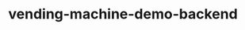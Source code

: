 # vending-machine-demo-backend

<div class="mxgraph" style="max-width:100%;border:1px solid transparent;" data-mxgraph="{&quot;highlight&quot;:&quot;#0000ff&quot;,&quot;nav&quot;:true,&quot;resize&quot;:true,&quot;toolbar&quot;:&quot;zoom layers tags lightbox&quot;,&quot;edit&quot;:&quot;_blank&quot;,&quot;xml&quot;:&quot;&lt;mxfile host=\&quot;app.diagrams.net\&quot; modified=\&quot;2023-11-18T16:13:51.228Z\&quot; agent=\&quot;Mozilla/5.0 (Windows NT 10.0; Win64; x64) AppleWebKit/537.36 (KHTML, like Gecko) Chrome/119.0.0.0 Safari/537.36\&quot; etag=\&quot;safwPN_dsZKFJ_YdRY5c\&quot; version=\&quot;22.1.3\&quot;&gt;\n  &lt;diagram name=\&quot;Page-1\&quot; id=\&quot;T0z_E7mIkKAqcf8uZ52c\&quot;&gt;\n    &lt;mxGraphModel dx=\&quot;1613\&quot; dy=\&quot;838\&quot; grid=\&quot;1\&quot; gridSize=\&quot;10\&quot; guides=\&quot;1\&quot; tooltips=\&quot;1\&quot; connect=\&quot;1\&quot; arrows=\&quot;1\&quot; fold=\&quot;1\&quot; page=\&quot;1\&quot; pageScale=\&quot;1\&quot; pageWidth=\&quot;850\&quot; pageHeight=\&quot;1100\&quot; math=\&quot;0\&quot; shadow=\&quot;0\&quot;&gt;\n      &lt;root&gt;\n        &lt;mxCell id=\&quot;0\&quot; /&gt;\n        &lt;mxCell id=\&quot;1\&quot; parent=\&quot;0\&quot; /&gt;\n        &lt;mxCell id=\&quot;TYN_0okQZ1ViXkVPd8Ly-1\&quot; value=\&quot;Order Service\&quot; style=\&quot;rounded=0;whiteSpace=wrap;html=1;fillColor=#ffe6cc;strokeColor=#d79b00;\&quot; vertex=\&quot;1\&quot; parent=\&quot;1\&quot;&gt;\n          &lt;mxGeometry x=\&quot;550\&quot; y=\&quot;160\&quot; width=\&quot;120\&quot; height=\&quot;60\&quot; as=\&quot;geometry\&quot; /&gt;\n        &lt;/mxCell&gt;\n        &lt;mxCell id=\&quot;TYN_0okQZ1ViXkVPd8Ly-2\&quot; value=\&quot;Inventory service\&quot; style=\&quot;rounded=0;whiteSpace=wrap;html=1;fillColor=#ffe6cc;strokeColor=#d79b00;\&quot; vertex=\&quot;1\&quot; parent=\&quot;1\&quot;&gt;\n          &lt;mxGeometry x=\&quot;550\&quot; y=\&quot;60\&quot; width=\&quot;120\&quot; height=\&quot;60\&quot; as=\&quot;geometry\&quot; /&gt;\n        &lt;/mxCell&gt;\n        &lt;mxCell id=\&quot;TYN_0okQZ1ViXkVPd8Ly-3\&quot; value=\&quot;Products Service\&quot; style=\&quot;rounded=0;whiteSpace=wrap;html=1;fillColor=#ffe6cc;strokeColor=#d79b00;\&quot; vertex=\&quot;1\&quot; parent=\&quot;1\&quot;&gt;\n          &lt;mxGeometry x=\&quot;550\&quot; y=\&quot;260\&quot; width=\&quot;120\&quot; height=\&quot;60\&quot; as=\&quot;geometry\&quot; /&gt;\n        &lt;/mxCell&gt;\n        &lt;mxCell id=\&quot;TYN_0okQZ1ViXkVPd8Ly-4\&quot; value=\&quot;Vending machine app\&quot; style=\&quot;rounded=0;whiteSpace=wrap;html=1;fillColor=#d5e8d4;strokeColor=#82b366;\&quot; vertex=\&quot;1\&quot; parent=\&quot;1\&quot;&gt;\n          &lt;mxGeometry x=\&quot;30\&quot; y=\&quot;140\&quot; width=\&quot;130\&quot; height=\&quot;60\&quot; as=\&quot;geometry\&quot; /&gt;\n        &lt;/mxCell&gt;\n        &lt;mxCell id=\&quot;TYN_0okQZ1ViXkVPd8Ly-6\&quot; value=\&quot;API gateway\&quot; style=\&quot;rounded=0;whiteSpace=wrap;html=1;fillColor=#ffe6cc;strokeColor=#d79b00;\&quot; vertex=\&quot;1\&quot; parent=\&quot;1\&quot;&gt;\n          &lt;mxGeometry x=\&quot;210\&quot; y=\&quot;140\&quot; width=\&quot;120\&quot; height=\&quot;60\&quot; as=\&quot;geometry\&quot; /&gt;\n        &lt;/mxCell&gt;\n        &lt;mxCell id=\&quot;TYN_0okQZ1ViXkVPd8Ly-28\&quot; style=\&quot;edgeStyle=orthogonalEdgeStyle;rounded=0;orthogonalLoop=1;jettySize=auto;html=1;exitX=1;exitY=0.5;exitDx=0;exitDy=0;entryX=0.5;entryY=0;entryDx=0;entryDy=0;\&quot; edge=\&quot;1\&quot; parent=\&quot;1\&quot; source=\&quot;TYN_0okQZ1ViXkVPd8Ly-7\&quot; target=\&quot;TYN_0okQZ1ViXkVPd8Ly-2\&quot;&gt;\n          &lt;mxGeometry relative=\&quot;1\&quot; as=\&quot;geometry\&quot;&gt;\n            &lt;Array as=\&quot;points\&quot;&gt;\n              &lt;mxPoint x=\&quot;800\&quot; y=\&quot;380\&quot; /&gt;\n              &lt;mxPoint x=\&quot;800\&quot; y=\&quot;40\&quot; /&gt;\n              &lt;mxPoint x=\&quot;610\&quot; y=\&quot;40\&quot; /&gt;\n            &lt;/Array&gt;\n          &lt;/mxGeometry&gt;\n        &lt;/mxCell&gt;\n        &lt;mxCell id=\&quot;TYN_0okQZ1ViXkVPd8Ly-29\&quot; value=\&quot;seller -&amp;amp;gt; update inventory\&quot; style=\&quot;edgeLabel;html=1;align=center;verticalAlign=middle;resizable=0;points=[];\&quot; vertex=\&quot;1\&quot; connectable=\&quot;0\&quot; parent=\&quot;TYN_0okQZ1ViXkVPd8Ly-28\&quot;&gt;\n          &lt;mxGeometry x=\&quot;-0.021\&quot; relative=\&quot;1\&quot; as=\&quot;geometry\&quot;&gt;\n            &lt;mxPoint y=\&quot;52\&quot; as=\&quot;offset\&quot; /&gt;\n          &lt;/mxGeometry&gt;\n        &lt;/mxCell&gt;\n        &lt;mxCell id=\&quot;TYN_0okQZ1ViXkVPd8Ly-7\&quot; value=\&quot;User Service&amp;lt;br&amp;gt;(Seller/Buyer)\&quot; style=\&quot;rounded=0;whiteSpace=wrap;html=1;dashed=1;dashPattern=8 8;fillColor=#ffe6cc;strokeColor=#d79b00;\&quot; vertex=\&quot;1\&quot; parent=\&quot;1\&quot;&gt;\n          &lt;mxGeometry x=\&quot;370\&quot; y=\&quot;350\&quot; width=\&quot;120\&quot; height=\&quot;60\&quot; as=\&quot;geometry\&quot; /&gt;\n        &lt;/mxCell&gt;\n        &lt;mxCell id=\&quot;TYN_0okQZ1ViXkVPd8Ly-8\&quot; value=\&quot;Auth Service.\&quot; style=\&quot;rounded=0;whiteSpace=wrap;html=1;dashed=1;dashPattern=12 12;fillColor=#ffe6cc;strokeColor=#d79b00;\&quot; vertex=\&quot;1\&quot; parent=\&quot;1\&quot;&gt;\n          &lt;mxGeometry x=\&quot;390\&quot; y=\&quot;40\&quot; width=\&quot;120\&quot; height=\&quot;60\&quot; as=\&quot;geometry\&quot; /&gt;\n        &lt;/mxCell&gt;\n        &lt;mxCell id=\&quot;TYN_0okQZ1ViXkVPd8Ly-12\&quot; value=\&quot;\&quot; style=\&quot;endArrow=classic;startArrow=classic;html=1;rounded=0;exitX=1;exitY=0.5;exitDx=0;exitDy=0;entryX=0;entryY=0.5;entryDx=0;entryDy=0;\&quot; edge=\&quot;1\&quot; parent=\&quot;1\&quot; source=\&quot;TYN_0okQZ1ViXkVPd8Ly-4\&quot; target=\&quot;TYN_0okQZ1ViXkVPd8Ly-6\&quot;&gt;\n          &lt;mxGeometry width=\&quot;50\&quot; height=\&quot;50\&quot; relative=\&quot;1\&quot; as=\&quot;geometry\&quot;&gt;\n            &lt;mxPoint x=\&quot;440\&quot; y=\&quot;260\&quot; as=\&quot;sourcePoint\&quot; /&gt;\n            &lt;mxPoint x=\&quot;490\&quot; y=\&quot;210\&quot; as=\&quot;targetPoint\&quot; /&gt;\n            &lt;Array as=\&quot;points\&quot; /&gt;\n          &lt;/mxGeometry&gt;\n        &lt;/mxCell&gt;\n        &lt;mxCell id=\&quot;TYN_0okQZ1ViXkVPd8Ly-13\&quot; value=\&quot;\&quot; style=\&quot;endArrow=classic;startArrow=classic;html=1;rounded=0;exitX=1;exitY=0.5;exitDx=0;exitDy=0;entryX=0;entryY=0.5;entryDx=0;entryDy=0;\&quot; edge=\&quot;1\&quot; parent=\&quot;1\&quot; source=\&quot;TYN_0okQZ1ViXkVPd8Ly-6\&quot; target=\&quot;TYN_0okQZ1ViXkVPd8Ly-8\&quot;&gt;\n          &lt;mxGeometry width=\&quot;50\&quot; height=\&quot;50\&quot; relative=\&quot;1\&quot; as=\&quot;geometry\&quot;&gt;\n            &lt;mxPoint x=\&quot;440\&quot; y=\&quot;260\&quot; as=\&quot;sourcePoint\&quot; /&gt;\n            &lt;mxPoint x=\&quot;490\&quot; y=\&quot;210\&quot; as=\&quot;targetPoint\&quot; /&gt;\n          &lt;/mxGeometry&gt;\n        &lt;/mxCell&gt;\n        &lt;mxCell id=\&quot;TYN_0okQZ1ViXkVPd8Ly-15\&quot; value=\&quot;\&quot; style=\&quot;endArrow=classic;startArrow=classic;html=1;rounded=0;entryX=0;entryY=0.5;entryDx=0;entryDy=0;\&quot; edge=\&quot;1\&quot; parent=\&quot;1\&quot; target=\&quot;TYN_0okQZ1ViXkVPd8Ly-3\&quot;&gt;\n          &lt;mxGeometry width=\&quot;50\&quot; height=\&quot;50\&quot; relative=\&quot;1\&quot; as=\&quot;geometry\&quot;&gt;\n            &lt;mxPoint x=\&quot;330\&quot; y=\&quot;170\&quot; as=\&quot;sourcePoint\&quot; /&gt;\n            &lt;mxPoint x=\&quot;490\&quot; y=\&quot;210\&quot; as=\&quot;targetPoint\&quot; /&gt;\n          &lt;/mxGeometry&gt;\n        &lt;/mxCell&gt;\n        &lt;mxCell id=\&quot;TYN_0okQZ1ViXkVPd8Ly-23\&quot; value=\&quot;get, update , delete products\&quot; style=\&quot;edgeLabel;html=1;align=center;verticalAlign=middle;resizable=0;points=[];\&quot; vertex=\&quot;1\&quot; connectable=\&quot;0\&quot; parent=\&quot;TYN_0okQZ1ViXkVPd8Ly-15\&quot;&gt;\n          &lt;mxGeometry x=\&quot;0.1375\&quot; y=\&quot;-1\&quot; relative=\&quot;1\&quot; as=\&quot;geometry\&quot;&gt;\n            &lt;mxPoint as=\&quot;offset\&quot; /&gt;\n          &lt;/mxGeometry&gt;\n        &lt;/mxCell&gt;\n        &lt;mxCell id=\&quot;TYN_0okQZ1ViXkVPd8Ly-16\&quot; value=\&quot;\&quot; style=\&quot;endArrow=classic;startArrow=classic;html=1;rounded=0;entryX=0;entryY=0.5;entryDx=0;entryDy=0;\&quot; edge=\&quot;1\&quot; parent=\&quot;1\&quot; target=\&quot;TYN_0okQZ1ViXkVPd8Ly-1\&quot;&gt;\n          &lt;mxGeometry width=\&quot;50\&quot; height=\&quot;50\&quot; relative=\&quot;1\&quot; as=\&quot;geometry\&quot;&gt;\n            &lt;mxPoint x=\&quot;330\&quot; y=\&quot;170\&quot; as=\&quot;sourcePoint\&quot; /&gt;\n            &lt;mxPoint x=\&quot;490\&quot; y=\&quot;210\&quot; as=\&quot;targetPoint\&quot; /&gt;\n          &lt;/mxGeometry&gt;\n        &lt;/mxCell&gt;\n        &lt;mxCell id=\&quot;TYN_0okQZ1ViXkVPd8Ly-22\&quot; value=\&quot;get orders\&quot; style=\&quot;edgeLabel;html=1;align=center;verticalAlign=middle;resizable=0;points=[];\&quot; vertex=\&quot;1\&quot; connectable=\&quot;0\&quot; parent=\&quot;TYN_0okQZ1ViXkVPd8Ly-16\&quot;&gt;\n          &lt;mxGeometry x=\&quot;-0.0156\&quot; y=\&quot;2\&quot; relative=\&quot;1\&quot; as=\&quot;geometry\&quot;&gt;\n            &lt;mxPoint as=\&quot;offset\&quot; /&gt;\n          &lt;/mxGeometry&gt;\n        &lt;/mxCell&gt;\n        &lt;mxCell id=\&quot;TYN_0okQZ1ViXkVPd8Ly-19\&quot; style=\&quot;edgeStyle=orthogonalEdgeStyle;rounded=0;orthogonalLoop=1;jettySize=auto;html=1;entryX=1.034;entryY=0.389;entryDx=0;entryDy=0;entryPerimeter=0;exitX=1;exitY=0.5;exitDx=0;exitDy=0;\&quot; edge=\&quot;1\&quot; parent=\&quot;1\&quot; source=\&quot;TYN_0okQZ1ViXkVPd8Ly-3\&quot; target=\&quot;TYN_0okQZ1ViXkVPd8Ly-2\&quot;&gt;\n          &lt;mxGeometry relative=\&quot;1\&quot; as=\&quot;geometry\&quot;&gt;\n            &lt;Array as=\&quot;points\&quot;&gt;\n              &lt;mxPoint x=\&quot;670\&quot; y=\&quot;280\&quot; /&gt;\n              &lt;mxPoint x=\&quot;720\&quot; y=\&quot;280\&quot; /&gt;\n              &lt;mxPoint x=\&quot;720\&quot; y=\&quot;83\&quot; /&gt;\n            &lt;/Array&gt;\n          &lt;/mxGeometry&gt;\n        &lt;/mxCell&gt;\n        &lt;mxCell id=\&quot;TYN_0okQZ1ViXkVPd8Ly-30\&quot; value=\&quot;buyer update&amp;lt;br&amp;gt;when placing order\&quot; style=\&quot;edgeLabel;html=1;align=center;verticalAlign=middle;resizable=0;points=[];\&quot; vertex=\&quot;1\&quot; connectable=\&quot;0\&quot; parent=\&quot;TYN_0okQZ1ViXkVPd8Ly-19\&quot;&gt;\n          &lt;mxGeometry x=\&quot;-0.0377\&quot; relative=\&quot;1\&quot; as=\&quot;geometry\&quot;&gt;\n            &lt;mxPoint x=\&quot;10\&quot; y=\&quot;-4\&quot; as=\&quot;offset\&quot; /&gt;\n          &lt;/mxGeometry&gt;\n        &lt;/mxCell&gt;\n        &lt;mxCell id=\&quot;TYN_0okQZ1ViXkVPd8Ly-20\&quot; value=\&quot;\&quot; style=\&quot;endArrow=classic;html=1;rounded=0;exitX=0.5;exitY=0;exitDx=0;exitDy=0;entryX=0.5;entryY=1;entryDx=0;entryDy=0;\&quot; edge=\&quot;1\&quot; parent=\&quot;1\&quot; source=\&quot;TYN_0okQZ1ViXkVPd8Ly-3\&quot; target=\&quot;TYN_0okQZ1ViXkVPd8Ly-1\&quot;&gt;\n          &lt;mxGeometry width=\&quot;50\&quot; height=\&quot;50\&quot; relative=\&quot;1\&quot; as=\&quot;geometry\&quot;&gt;\n            &lt;mxPoint x=\&quot;440\&quot; y=\&quot;250\&quot; as=\&quot;sourcePoint\&quot; /&gt;\n            &lt;mxPoint x=\&quot;490\&quot; y=\&quot;200\&quot; as=\&quot;targetPoint\&quot; /&gt;\n          &lt;/mxGeometry&gt;\n        &lt;/mxCell&gt;\n        &lt;mxCell id=\&quot;TYN_0okQZ1ViXkVPd8Ly-21\&quot; value=\&quot;Create Order\&quot; style=\&quot;edgeLabel;html=1;align=center;verticalAlign=middle;resizable=0;points=[];\&quot; vertex=\&quot;1\&quot; connectable=\&quot;0\&quot; parent=\&quot;TYN_0okQZ1ViXkVPd8Ly-20\&quot;&gt;\n          &lt;mxGeometry x=\&quot;-0.0773\&quot; y=\&quot;-6\&quot; relative=\&quot;1\&quot; as=\&quot;geometry\&quot;&gt;\n            &lt;mxPoint as=\&quot;offset\&quot; /&gt;\n          &lt;/mxGeometry&gt;\n        &lt;/mxCell&gt;\n        &lt;mxCell id=\&quot;TYN_0okQZ1ViXkVPd8Ly-24\&quot; value=\&quot;\&quot; style=\&quot;endArrow=classic;html=1;rounded=0;exitX=1;exitY=0.5;exitDx=0;exitDy=0;entryX=0.5;entryY=0;entryDx=0;entryDy=0;\&quot; edge=\&quot;1\&quot; parent=\&quot;1\&quot; source=\&quot;TYN_0okQZ1ViXkVPd8Ly-6\&quot; target=\&quot;TYN_0okQZ1ViXkVPd8Ly-7\&quot;&gt;\n          &lt;mxGeometry width=\&quot;50\&quot; height=\&quot;50\&quot; relative=\&quot;1\&quot; as=\&quot;geometry\&quot;&gt;\n            &lt;mxPoint x=\&quot;440\&quot; y=\&quot;250\&quot; as=\&quot;sourcePoint\&quot; /&gt;\n            &lt;mxPoint x=\&quot;490\&quot; y=\&quot;200\&quot; as=\&quot;targetPoint\&quot; /&gt;\n          &lt;/mxGeometry&gt;\n        &lt;/mxCell&gt;\n        &lt;mxCell id=\&quot;TYN_0okQZ1ViXkVPd8Ly-25\&quot; value=\&quot;add .delete seller/buyer\&quot; style=\&quot;edgeLabel;html=1;align=center;verticalAlign=middle;resizable=0;points=[];\&quot; vertex=\&quot;1\&quot; connectable=\&quot;0\&quot; parent=\&quot;TYN_0okQZ1ViXkVPd8Ly-24\&quot;&gt;\n          &lt;mxGeometry x=\&quot;-0.0144\&quot; relative=\&quot;1\&quot; as=\&quot;geometry\&quot;&gt;\n            &lt;mxPoint x=\&quot;11\&quot; y=\&quot;31\&quot; as=\&quot;offset\&quot; /&gt;\n          &lt;/mxGeometry&gt;\n        &lt;/mxCell&gt;\n        &lt;mxCell id=\&quot;TYN_0okQZ1ViXkVPd8Ly-26\&quot; value=\&quot;\&quot; style=\&quot;endArrow=none;dashed=1;html=1;rounded=0;fillColor=#ffe6cc;strokeColor=#d79b00;strokeWidth=3;dashPattern=1 1;\&quot; edge=\&quot;1\&quot; parent=\&quot;1\&quot;&gt;\n          &lt;mxGeometry width=\&quot;50\&quot; height=\&quot;50\&quot; relative=\&quot;1\&quot; as=\&quot;geometry\&quot;&gt;\n            &lt;mxPoint x=\&quot;590\&quot; y=\&quot;430\&quot; as=\&quot;sourcePoint\&quot; /&gt;\n            &lt;mxPoint x=\&quot;700\&quot; y=\&quot;430\&quot; as=\&quot;targetPoint\&quot; /&gt;\n          &lt;/mxGeometry&gt;\n        &lt;/mxCell&gt;\n        &lt;mxCell id=\&quot;TYN_0okQZ1ViXkVPd8Ly-27\&quot; value=\&quot;represents optional&amp;lt;br&amp;gt;\&quot; style=\&quot;edgeLabel;html=1;align=center;verticalAlign=middle;resizable=0;points=[];\&quot; vertex=\&quot;1\&quot; connectable=\&quot;0\&quot; parent=\&quot;TYN_0okQZ1ViXkVPd8Ly-26\&quot;&gt;\n          &lt;mxGeometry x=\&quot;0.0295\&quot; y=\&quot;4\&quot; relative=\&quot;1\&quot; as=\&quot;geometry\&quot;&gt;\n            &lt;mxPoint y=\&quot;-15\&quot; as=\&quot;offset\&quot; /&gt;\n          &lt;/mxGeometry&gt;\n        &lt;/mxCell&gt;\n        &lt;mxCell id=\&quot;TYN_0okQZ1ViXkVPd8Ly-31\&quot; value=\&quot;&amp;lt;div style=&amp;quot;text-align: center;&amp;quot;&amp;gt;&amp;lt;span style=&amp;quot;background-color: initial;&amp;quot;&amp;gt;&amp;lt;b&amp;gt;&amp;lt;u&amp;gt;Database&amp;lt;/u&amp;gt;&amp;lt;/b&amp;gt;&amp;lt;/span&amp;gt;&amp;lt;/div&amp;gt;&amp;lt;div style=&amp;quot;&amp;quot;&amp;gt;&amp;lt;ul&amp;gt;&amp;lt;li&amp;gt;Vending machine&amp;lt;/li&amp;gt;&amp;lt;li&amp;gt;Orders&amp;lt;/li&amp;gt;&amp;lt;li&amp;gt;Products&amp;lt;/li&amp;gt;&amp;lt;li&amp;gt;Inventory&amp;lt;/li&amp;gt;&amp;lt;li&amp;gt;Users&amp;lt;/li&amp;gt;&amp;lt;li&amp;gt;Coins&amp;lt;/li&amp;gt;&amp;lt;/ul&amp;gt;&amp;lt;/div&amp;gt;\&quot; style=\&quot;rounded=0;whiteSpace=wrap;html=1;fillColor=#dae8fc;strokeColor=#6c8ebf;align=left;\&quot; vertex=\&quot;1\&quot; parent=\&quot;1\&quot;&gt;\n          &lt;mxGeometry x=\&quot;900\&quot; y=\&quot;110\&quot; width=\&quot;200\&quot; height=\&quot;140\&quot; as=\&quot;geometry\&quot; /&gt;\n        &lt;/mxCell&gt;\n        &lt;mxCell id=\&quot;TYN_0okQZ1ViXkVPd8Ly-32\&quot; value=\&quot;\&quot; style=\&quot;shape=actor;whiteSpace=wrap;html=1;\&quot; vertex=\&quot;1\&quot; parent=\&quot;1\&quot;&gt;\n          &lt;mxGeometry x=\&quot;80\&quot; y=\&quot;90\&quot; width=\&quot;26.67\&quot; height=\&quot;40\&quot; as=\&quot;geometry\&quot; /&gt;\n        &lt;/mxCell&gt;\n        &lt;mxCell id=\&quot;TYN_0okQZ1ViXkVPd8Ly-33\&quot; value=\&quot;\&quot; style=\&quot;shape=datastore;whiteSpace=wrap;html=1;\&quot; vertex=\&quot;1\&quot; parent=\&quot;1\&quot;&gt;\n          &lt;mxGeometry x=\&quot;1020\&quot; y=\&quot;180\&quot; width=\&quot;50\&quot; height=\&quot;50\&quot; as=\&quot;geometry\&quot; /&gt;\n        &lt;/mxCell&gt;\n        &lt;mxCell id=\&quot;TYN_0okQZ1ViXkVPd8Ly-34\&quot; value=\&quot;\&quot; style=\&quot;shape=curlyBracket;whiteSpace=wrap;html=1;rounded=1;flipH=1;labelPosition=right;verticalLabelPosition=middle;align=left;verticalAlign=middle;\&quot; vertex=\&quot;1\&quot; parent=\&quot;1\&quot;&gt;\n          &lt;mxGeometry x=\&quot;840\&quot; y=\&quot;80\&quot; width=\&quot;20\&quot; height=\&quot;220\&quot; as=\&quot;geometry\&quot; /&gt;\n        &lt;/mxCell&gt;\n      &lt;/root&gt;\n    &lt;/mxGraphModel&gt;\n  &lt;/diagram&gt;\n&lt;/mxfile&gt;\n&quot;}"></div>
<script type="text/javascript" src="https://viewer.diagrams.net/js/viewer-static.min.js"></script>
